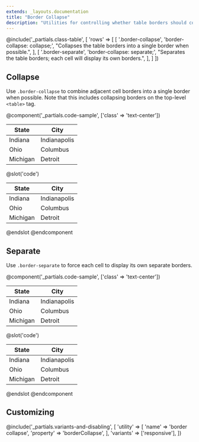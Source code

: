 ```yaml
---
extends: _layouts.documentation
title: "Border Collapse"
description: "Utilities for controlling whether table borders should collapse or be separated."
---
```



@include('_partials.class-table', [
  'rows' => [
    [
      '.border-collapse',
      'border-collapse: collapse;',
      "Collapses the table borders into a single border when possible.",
    ],
    [
      '.border-separate',
      'border-collapse: separate;',
      "Separates the table borders; each cell will display its own borders.",
    ],
  ]
])

## Collapse

Use `.border-collapse` to combine adjacent cell borders into a single border when possible. Note that this includes collapsing borders on the top-level `<table>` tag.

@component('_partials.code-sample', ['class' => 'text-center'])
<table class="table-fixed border-collapse border-4 border-red-400">
  <thead>
    <tr>
      <th class="border border-blue-400 px-4">State</th>
      <th class="border border-blue-400 px-4">City</th>
    </tr>
  </thead>
  <tbody>
    <tr>
      <td class="border border-blue-400 px-4">Indiana</td>
      <td class="border border-blue-400 px-4">Indianapolis</td>
    </tr>
    <tr>
      <td class="border border-blue-400 px-4">Ohio</td>
      <td class="border border-blue-400 px-4">Columbus</td>
    </tr>
    <tr>
      <td class="border border-blue-400 px-4">Michigan</td>
      <td class="border border-blue-400 px-4">Detroit</td>
    </tr>
  <tbody>
</table>
@slot('code')
<table class="table-fixed border-collapse border-4 border-red-400">
  <thead>
    <tr>
      <th class="border border-blue-400 px-4">State</th>
      <th class="border border-blue-400 px-4">City</th>
    </tr>
  </thead>
  <tbody>
    <tr>
      <td class="border border-blue-400 px-4">Indiana</td>
      <td class="border border-blue-400 px-4">Indianapolis</td>
    </tr>
    <tr>
      <td class="border border-blue-400 px-4">Ohio</td>
      <td class="border border-blue-400 px-4">Columbus</td>
    </tr>
    <tr>
      <td class="border border-blue-400 px-4">Michigan</td>
      <td class="border border-blue-400 px-4">Detroit</td>
    </tr>
  <tbody>
</table>
@endslot
@endcomponent

## Separate

Use `.border-separate` to force each cell to display its own separate borders.

@component('_partials.code-sample', ['class' => 'text-center'])
<table class="table-fixed border-separate border-4 border-red-400">
  <thead>
    <tr>
      <th class="border border-blue-400 px-4">State</th>
      <th class="border border-blue-400 px-4">City</th>
    </tr>
  </thead>
  <tbody>
    <tr>
      <td class="border border-blue-400 px-4">Indiana</td>
      <td class="border border-blue-400 px-4">Indianapolis</td>
    </tr>
    <tr>
      <td class="border border-blue-400 px-4">Ohio</td>
      <td class="border border-blue-400 px-4">Columbus</td>
    </tr>
    <tr>
      <td class="border border-blue-400 px-4">Michigan</td>
      <td class="border border-blue-400 px-4">Detroit</td>
    </tr>
  <tbody>
</table>
@slot('code')
<table class="table-fixed border-separate border-4 border-red-400">
  <thead>
    <tr>
      <th class="border border-blue-400 px-4">State</th>
      <th class="border border-blue-400 px-4">City</th>
    </tr>
  </thead>
  <tbody>
    <tr>
      <td class="border border-blue-400 px-4">Indiana</td>
      <td class="border border-blue-400 px-4">Indianapolis</td>
    </tr>
    <tr>
      <td class="border border-blue-400 px-4">Ohio</td>
      <td class="border border-blue-400 px-4">Columbus</td>
    </tr>
    <tr>
      <td class="border border-blue-400 px-4">Michigan</td>
      <td class="border border-blue-400 px-4">Detroit</td>
    </tr>
  <tbody>
</table>
@endslot
@endcomponent


## Customizing

@include('_partials.variants-and-disabling', [
    'utility' => [
        'name' => 'border collapse',
        'property' => 'borderCollapse',
    ],
    'variants' => ['responsive'],
])
